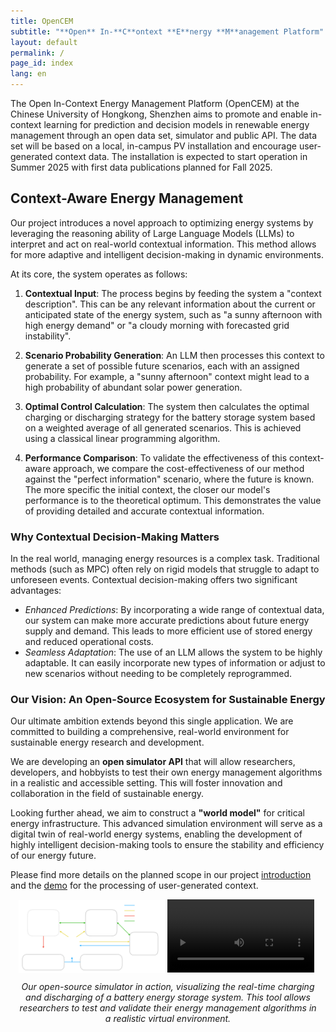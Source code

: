 ```yaml
---
title: OpenCEM
subtitle: "**Open** In-**C**ontext **E**nergy **M**anagement Platform"
layout: default
permalink: /
page_id: index
lang: en
---
```


The Open In-Context Energy Management Platform (OpenCEM) at the 
Chinese University of Hongkong, Shenzhen aims to promote and enable
in-context learning for prediction and decision models in renewable
energy management through an open data set, simulator and public API.
The data set will be based on a local, in-campus PV installation and 
encourage user-generated context data. The installation is expected 
to start operation in Summer 2025 with first data publications planned 
for Fall 2025.


## **Context-Aware Energy Management**

Our project introduces a novel approach to optimizing energy systems by leveraging the reasoning ability of Large Language Models (LLMs) to interpret and act on real-world contextual information. This method allows for more adaptive and intelligent decision-making in dynamic environments.

At its core, the system operates as follows:

1.  **Contextual Input**: The process begins by feeding the system a "context description". This can be any relevant information about the current or anticipated state of the energy system, such as "a sunny afternoon with high energy demand" or "a cloudy morning with forecasted grid instability".

2.  **Scenario Probability Generation**: An LLM then processes this context to generate a set of possible future scenarios, each with an assigned probability. For example, a "sunny afternoon" context might lead to a high probability of abundant solar power generation.

3.  **Optimal Control Calculation**: The system then calculates the optimal charging or discharging strategy for the battery storage system based on a weighted average of all generated scenarios. This is achieved using a classical linear programming algorithm.

4.  **Performance Comparison**: To validate the effectiveness of this context-aware approach, we compare the cost-effectiveness of our method against the "perfect information" scenario, where the future is known. The more specific the initial context, the closer our model's performance is to the theoretical optimum. This demonstrates the value of providing detailed and accurate contextual information.

### **Why Contextual Decision-Making Matters**

In the real world, managing energy resources is a complex task. Traditional methods (such as MPC) often rely on rigid models that struggle to adapt to unforeseen events. Contextual decision-making offers two significant advantages:

* *Enhanced Predictions*: By incorporating a wide range of contextual data, our system can make more accurate predictions about future energy supply and demand. This leads to more efficient use of stored energy and reduced operational costs.
* *Seamless Adaptation*: The use of an LLM allows the system to be highly adaptable. It can easily incorporate new types of information or adjust to new scenarios without needing to be completely reprogrammed.

### **Our Vision: An Open-Source Ecosystem for Sustainable Energy**

Our ultimate ambition extends beyond this single application. We are committed to building a comprehensive, real-world environment for sustainable energy research and development.

We are developing an **open simulator API** that will allow researchers, developers, and hobbyists to test their own energy management algorithms in a realistic and accessible setting. This will foster innovation and collaboration in the field of sustainable energy.

Looking further ahead, we aim to construct a **"world model"** for critical energy infrastructure. This advanced simulation environment will serve as a digital twin of real-world energy systems, enabling the development of highly intelligent decision-making tools to ensure the stability and efficiency of our energy future.


Please find more details on the planned scope in our project 
[introduction](/introduction.html) and the [demo](/demo.html) for 
the processing of user-generated context.


<figure class="OpenCEM-overview-figure" style="width: 95%; margin: auto;">
  <img src="/assets/images/OpenCEM.en.svg" 
       alt="An overview of the OpenCEM platform, showing the interaction between the environment, agent, and monitoring tools." 
       class="OpenCEM-overview"
       style="width: 49%; height: auto; display: inline-block;">
  <video style="width:49%; height: auto; display: inline-block" controls>
    <source src="/assets/videos/opencem_intro.mp4" type="video/mp4">
  </video>
  <figcaption style="text-align: center; padding-top: 10px; font-style: italic;">
    Our open-source simulator in action, visualizing the real-time charging and discharging of a battery energy storage system. This tool allows researchers to test and validate their energy management algorithms in a realistic virtual environment.
  </figcaption>
</figure>
